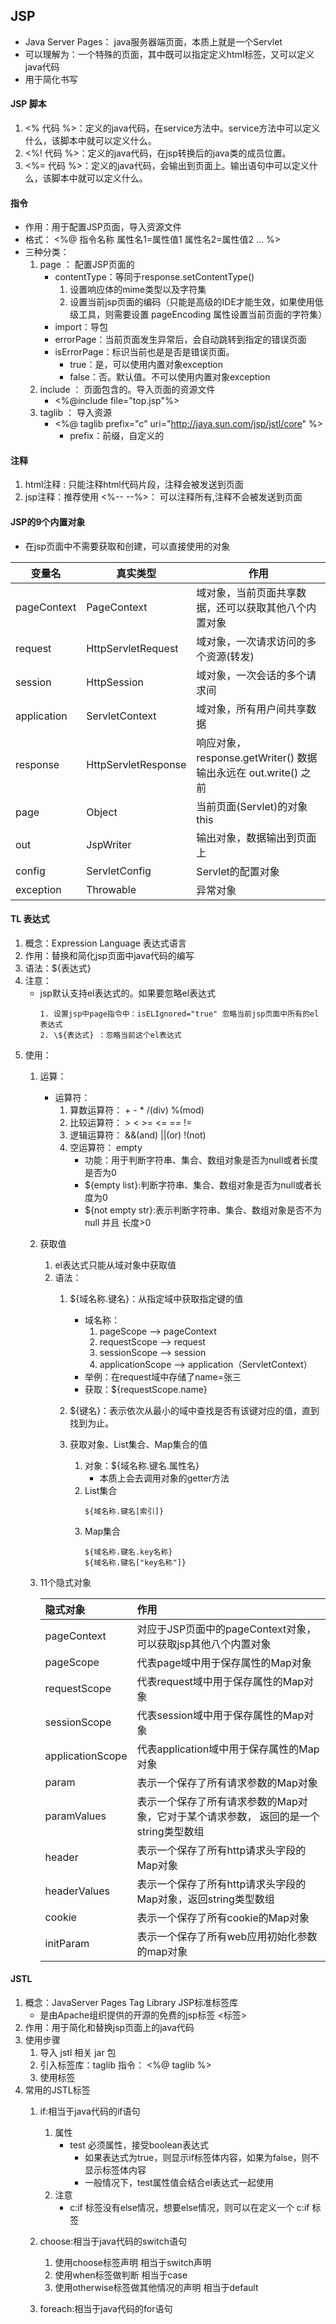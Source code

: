 ## JSP
* Java Server Pages： java服务器端页面，本质上就是一个Servlet
* 可以理解为：一个特殊的页面，其中既可以指定定义html标签，又可以定义java代码
* 用于简化书写

#### JSP 脚本
1. <%  代码 %>：定义的java代码，在service方法中。service方法中可以定义什么，该脚本中就可以定义什么。
2. <%! 代码 %>：定义的java代码，在jsp转换后的java类的成员位置。
3. <%= 代码 %>：定义的java代码，会输出到页面上。输出语句中可以定义什么，该脚本中就可以定义什么。

#### 指令
* 作用：用于配置JSP页面，导入资源文件
* 格式：
    <%@ 指令名称 属性名1=属性值1 属性名2=属性值2 ... %>
* 三种分类：
    1. page		： 配置JSP页面的
        * contentType：等同于response.setContentType()
            1. 设置响应体的mime类型以及字符集
            2. 设置当前jsp页面的编码（只能是高级的IDE才能生效，如果使用低级工具，则需要设置 pageEncoding 属性设置当前页面的字符集）
        * import：导包
        * errorPage：当前页面发生异常后，会自动跳转到指定的错误页面
        * isErrorPage：标识当前也是是否是错误页面。
            * true：是，可以使用内置对象exception
            * false：否。默认值。不可以使用内置对象exception
    2. include	： 页面包含的。导入页面的资源文件
        * <%@include file="top.jsp"%>
    3. taglib	： 导入资源
        * <%@ taglib prefix="c" uri="http://java.sun.com/jsp/jstl/core" %>
            * prefix：前缀，自定义的
#### 注释
1. html注释
    <!-- -->: 只能注释html代码片段，注释会被发送到页面
2. jsp注释：推荐使用
    <%-- --%>： 可以注释所有,注释不会被发送到页面

#### JSP的9个内置对象
* 在jsp页面中不需要获取和创建，可以直接使用的对象

| 变量名 | 真实类型 | 作用  |
|---|---|---|
| pageContext |  PageContext | 域对象，当前页面共享数据，还可以获取其他八个内置对象 |
| request | HttpServletRequest | 域对象，一次请求访问的多个资源(转发) |
| session | HttpSession | 域对象，一次会话的多个请求间 |
| application | ServletContext | 域对象，所有用户间共享数据 |
| response | HttpServletResponse | 响应对象，response.getWriter() 数据输出永远在 out.write() 之前 |
| page | Object | 当前页面(Servlet)的对象  this |
| out | JspWriter | 输出对象，数据输出到页面上 |
| config | ServletConfig | Servlet的配置对象 |
| exception | Throwable | 异常对象 |

#### TL 表达式
1. 概念：Expression Language 表达式语言
2. 作用：替换和简化jsp页面中java代码的编写
3. 语法：${表达式}
4. 注意：
    * jsp默认支持el表达式的。如果要忽略el表达式
        ```text
        1. 设置jsp中page指令中：isELIgnored="true" 忽略当前jsp页面中所有的el表达式
        2. \${表达式} ：忽略当前这个el表达式
        ```
5. 使用：
    1. 运算：
        * 运算符：
            1. 算数运算符： + - * /(div) %(mod)
            2. 比较运算符： > < >= <= == !=
            3. 逻辑运算符： &&(and) ||(or) !(not)
            4. 空运算符： empty
                * 功能：用于判断字符串、集合、数组对象是否为null或者长度是否为0
                * ${empty list}:判断字符串、集合、数组对象是否为null或者长度为0
                * ${not empty str}:表示判断字符串、集合、数组对象是否不为null 并且 长度>0
    2. 获取值
        1. el表达式只能从域对象中获取值
        2. 语法：
            1. ${域名称.键名}：从指定域中获取指定键的值
                * 域名称：
                    1. pageScope		--> pageContext
                    2. requestScope 	--> request
                    3. sessionScope 	--> session
                    4. applicationScope --> application（ServletContext）
                * 举例：在request域中存储了name=张三
                * 获取：${requestScope.name}

            2. ${键名}：表示依次从最小的域中查找是否有该键对应的值，直到找到为止。

            3. 获取对象、List集合、Map集合的值
                1. 对象：${域名称.键名.属性名}
                    * 本质上会去调用对象的getter方法
                2. List集合
                    ``` text
                    ${域名称.键名[索引]}
                    ```
                3. Map集合
                    ``` text
                    ${域名称.键名.key名称}
                    ${域名称.键名["key名称"]}
                    ```
    3. 11个隐式对象

        | 隐式对象 | 作用 |
        |:---|:---|
        | pageContext | 对应于JSP页面中的pageContext对象，可以获取jsp其他八个内置对象 |
        | pageScope | 代表page域中用于保存属性的Map对象 |
        | requestScope | 代表request域中用于保存属性的Map对象 |
        | sessionScope | 代表session域中用于保存属性的Map对象 |
        | applicationScope | 代表application域中用于保存属性的Map对象 |
        | param | 表示一个保存了所有请求参数的Map对象 |
        | paramValues | 表示一个保存了所有请求参数的Map对象，它对于某个请求参数， 返回的是一个string类型数组 |
        | header | 表示一个保存了所有http请求头字段的Map对象 |
        | headerValues | 表示一个保存了所有http请求头字段的Map对象，返回string类型数组 |
        | cookie | 表示一个保存了所有cookie的Map对象 |
        | initParam | 表示一个保存了所有web应用初始化参数的map对象 |

#### JSTL
1. 概念：JavaServer Pages Tag Library  JSP标准标签库
    * 是由Apache组织提供的开源的免费的jsp标签 <标签>
2. 作用：用于简化和替换jsp页面上的java代码
3. 使用步骤
    1. 导入 jstl 相关 jar 包
    2. 引入标签库：taglib 指令：  <%@ taglib %>
    3. 使用标签
4. 常用的JSTL标签
    1. if:相当于java代码的if语句
        1. 属性
            * test 必须属性，接受boolean表达式
                * 如果表达式为true，则显示if标签体内容，如果为false，则不显示标签体内容
                * 一般情况下，test属性值会结合el表达式一起使用
         2. 注意
             * c:if 标签没有else情况，想要else情况，则可以在定义一个 c:if 标签
    2. choose:相当于java代码的switch语句
        1. 使用choose标签声明         			相当于switch声明
        2. 使用when标签做判断         			相当于case
        3. 使用otherwise标签做其他情况的声明    	相当于default

    3. foreach:相当于java代码的for语句